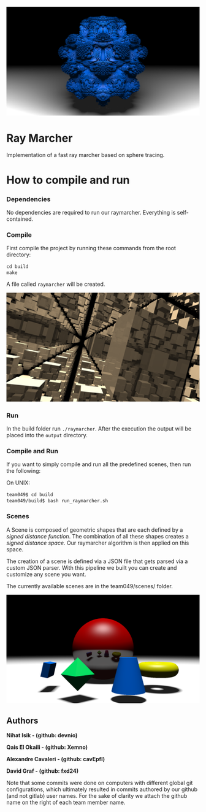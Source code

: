 ![HD Mandelbulb](output_examples/out_1080_0.png)

# Ray Marcher
Implementation of a fast ray marcher based on sphere tracing.


# How to compile and run
### Dependencies
No dependencies are required to run our raymarcher. 
Everything is self-contained.

### Compile
First compile the project by running these commands from the root directory:
```
cd build
make
```

A file called `raymarcher` will be created.

![Inception scene using a repeat modifier](output_examples/inception_0.png)

### Run
In the build folder run `./raymarcher`.
After the execution the output will be placed into the `output` directory.

### Compile and Run
If you want to simply compile and run all the predefined scenes, then run the following:

On UNIX:
```console
team049$ cd build
team049/build$ bash run_raymarcher.sh 
```

### Scenes
A Scene is composed of geometric shapes that are each defined by a *signed distance function*.
The combination of all these shapes creates a *signed distance space*. Our raymarcher algorithm is then applied on this space.

The creation of a scene is defined via a JSON file that gets parsed via a custom JSON parser.
With this pipeline we built you can create and customize any scene you want.

The currently available scenes are in the team049/scenes/ folder.

![Scene containing all the sdfs we implemented](output_examples/scene0.png)


## Authors
**Nihat Isik - (github: devnio)**

**Qais El Okaili - (github: Xemno)**

**Alexandre Cavaleri - (github: cavEpfl)** 

**David Graf  - (github: fxd24)**

Note that some commits were done on computers with different global git configurations, which ultimately resulted in commits authored by our github (and not gitlab) user names. 
For the sake of clarity we attach the github name on the right of each team member name.
